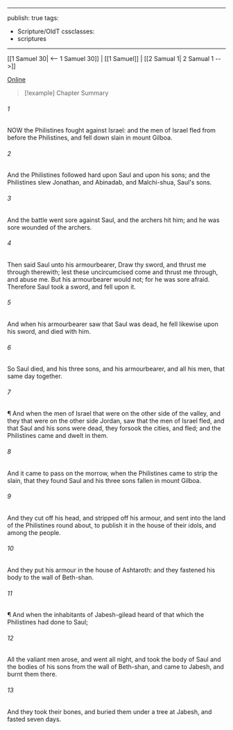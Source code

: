 

---
publish: true
tags:
  - Scripture/OldT
cssclasses:
  - scriptures
---
[[1 Samuel 30| <-- 1 Samuel 30]] | [[1 Samuel]] | [[2 Samual 1| 2 Samual 1 -->]]

[Online](https://churchofjesuschrist.org/study/scriptures/ot/1-sam/31?lang=eng)

>[!example] Chapter Summary
>
###### 1
NOW the Philistines fought against Israel: and the men of Israel fled from before the Philistines, and fell down slain in mount Gilboa.
###### 2
And the Philistines followed hard upon Saul and upon his sons; and the Philistines slew Jonathan, and Abinadab, and Malchi-shua, Saul's sons.
###### 3
And the battle went sore against Saul, and the archers hit him; and he was sore wounded of the archers.
###### 4
Then said Saul unto his armourbearer, Draw thy sword, and thrust me through therewith; lest these uncircumcised come and thrust me through, and abuse me.  But his armourbearer would not; for he was sore afraid.  Therefore Saul took a sword, and fell upon it.
###### 5
And when his armourbearer saw that Saul was dead, he fell likewise upon his sword, and died with him.
###### 6
So Saul died, and his three sons, and his armourbearer, and all his men, that same day together.
###### 7
¶ And when the men of Israel that were on the other side of the valley, and they that were on the other side Jordan, saw that the men of Israel fled, and that Saul and his sons were dead, they forsook the cities, and fled; and the Philistines came and dwelt in them.
###### 8
And it came to pass on the morrow, when the Philistines came to strip the slain, that they found Saul and his three sons fallen in mount Gilboa.
###### 9
And they cut off his head, and stripped off his armour, and sent into the land of the Philistines round about, to publish it in the house of their idols, and among the people.
###### 10
And they put his armour in the house of Ashtaroth: and they fastened his body to the wall of Beth-shan.
###### 11
¶ And when the inhabitants of Jabesh-gilead heard of that which the Philistines had done to Saul;
###### 12
All the valiant men arose, and went all night, and took the body of Saul and the bodies of his sons from the wall of Beth-shan, and came to Jabesh, and burnt them there.
###### 13
And they took their bones, and buried them under a tree at Jabesh, and fasted seven days.




